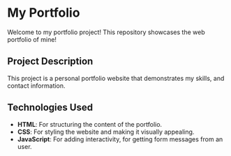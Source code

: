 # My Portfolio

Welcome to my portfolio project! This repository showcases the web portfolio of mine!

## Project Description

This project is a personal portfolio website that demonstrates my skills, and contact information. 

## Technologies Used
- **HTML**: For structuring the content of the portfolio.
- **CSS**: For styling the website and making it visually appealing.
- **JavaScript**: For adding interactivity, for getting form messages from an user.
